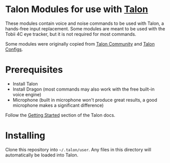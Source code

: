 # Talon Modules for use with [Talon](https://talonvoice.com/)

These modules contain voice and noise commands to be used with Talon, a hands-free input replacement. Some modules are meant to be used with the Tobii 4C eye tracker, but it is not required for most commands.

Some modules were originally copied from [Talon Community](https://github.com/dwiel/talon_community) and [Talon Configs](https://github.com/2shea/talon_configs).

# Prerequisites
- Install Talon
- Install Dragon (most commands may also work with the free built-in voice engine)
- Microphone (built in microphone won't produce great results, a good microphone makes a significant difference)

Follow the [Getting Started](https://talonvoice.com/docs/) section of the Talon docs.

# Installing
Clone this repository into `~/.talon/user`. Any files in this directory will automatically be loaded into Talon. 

